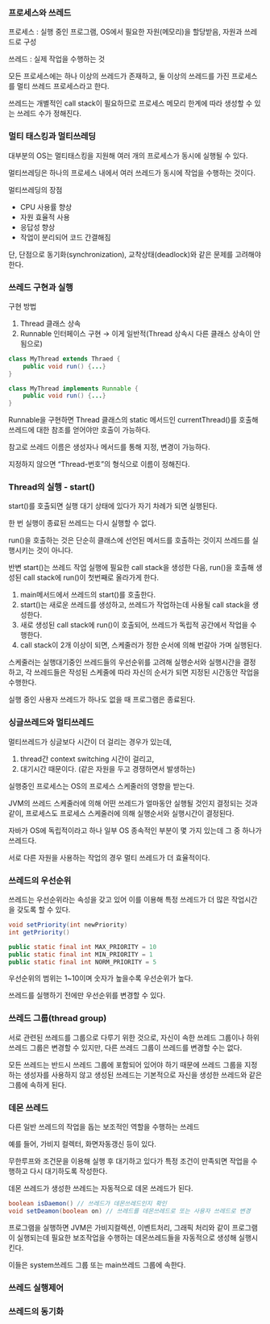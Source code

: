 ### 프로세스와 쓰레드

프로세스 : 실행 중인 프로그램, OS에서 필요한 자원(메모리)을 할당받음, 자원과 쓰레드로 구성

쓰레드 : 실제 작업을 수행하는 것

모든 프로세스에는 하나 이상의 쓰레드가 존재하고, 둘 이상의 쓰레드를 가진 프로세스를 멀티 쓰레드 프로세스라고 한다.

쓰레드는 개별적인 call stack이 필요하므로 프로세스 메모리 한계에 따라 생성할 수 있는 쓰레드 수가 정해진다.

### 멀티 태스킹과 멀티쓰레딩

대부분의 OS는 멀티태스킹을 지원해 여러 개의 프로세스가 동시에 실행될 수 있다.

멀티쓰레딩은 하나의 프로세스 내에서 여러 쓰레드가 동시에 작업을 수행하는 것이다.

멀티쓰레딩의 장점

- CPU 사용률 향상
- 자원 효율적 사용
- 응답성 향상
- 작업이 분리되어 코드 간결해짐

단, 단점으로 동기화(synchronization), 교착상태(deadlock)와 같은 문제를 고려해야 한다.

### 쓰레드 구현과 실행

구현 방법

1. Thread 클래스 상속
2. Runnable 인터페이스 구현 → 이게 일반적(Thread 상속시 다른 클래스 상속이 안됨으로)

```java
class MyThread extends Thraed {
	public void run() {...}
}
```

```java
class MyThread implements Runnable {
	public void run() {...}
}
```

Runnable을 구현하면 Thread 클래스의 static 메서드인 currentThread()를 호출해 쓰레드에 대한 참조를 얻어야만 호출이 가능하다. 

참고로 쓰레드 이름은 생성자나 메서드를 통해 지정, 변경이 가능하다. 

지정하지 않으면 “Thread-번호”의 형식으로 이름이 정해진다.

### Thread의 실행 - start()

start()를 호출되면 실행 대기 상태에 있다가 자기 차례가 되면 실행된다.

한 번 실행이 종료된 쓰레드는 다시 실행할 수 없다. 

run()을 호출하는 것은 단순히 클래스에 선언된 메서드를 호출하는 것이지 쓰레드를 실행시키는 것이 아니다.

반변 start()는 쓰레드 작업 실행에 필요한 call stack을 생성한 다음, run()을 호출해 생성된 call stack에 run()이 첫번째로 올라가게 한다.

1. main메서드에서 쓰레드의 start()를 호출한다.
2. start()는 새로운 쓰레드를 생성하고, 쓰레드가 작업하는데 사용될 call stack을 생성한다.
3. 새로 생성된 call stack에 run()이 호출되어, 쓰레드가 독립적 공간에서 작업을 수행한다.
4. call stack이 2개 이상이 되면, 스케줄러가 정한 순서에 의해 번갈아 가며 실행된다.

스케줄러는 실행대기중인 쓰레드들의 우선순위를 고려해 실행순서와 실행시간을 결정하고, 각 쓰레드들은 작성된 스케줄에 따라 자신의 순서가 되면 지정된 시간동안 작업을 수행한다.

실행 중인 사용자 쓰레드가 하나도 없을 때 프로그램은 종료된다.

### 싱글쓰레드와 멀티쓰레드

멀티쓰레드가 싱글보다 시간이 더 걸리는 경우가 있는데, 

1. thread간 context switching 시간이 걸리고,
2. 대기시간 때문이다. (같은 자원을 두고 경쟁하면서 발생하는)

실행중인 프로세스는 OS의 프로세스 스케줄러의 영향을 받는다.

JVM의 쓰레드 스케줄러에 의해 어떤 쓰레드가 얼마동안 실행될 것인지 결정되는 것과 같이, 프로세스도 프로세스 스케줄러에 의해 실행순서와 실행시간이 결정된다.

자바가 OS에 독립적이라고 하나 일부 OS 종속적인 부분이 몇 가지 있는데 그 중 하나가 쓰레드다.

서로 다른 자원을 사용하는 작업의 경우 멀티 쓰레드가 더 효율적이다. 

### 쓰레드의 우선순위

쓰레드는 우선순위라는 속성을 갖고 있어 이를 이용해 특정 쓰레드가 더 많은 작업시간을 갖도록 할 수 있다.

```java
void setPriority(int newPriority)
int getPriority()

public static final int MAX_PRIORITY = 10
public static final int MIN_PRIORITY = 1
public static final int NORM_PRIORITY = 5
```

우선순위의 범위는 1~10이며 숫자가 높을수록 우선순위가 높다.

쓰레드를 실행하기 전에만 우선순위를 변경할 수 있다.

### 쓰레드 그룹(thread group)

서로 관련된 쓰레드를 그룹으로 다루기 위한 것으로, 자신이 속한 쓰레드 그룹이나 하위 쓰레드 그룹은 변경할 수 있지만, 다른 쓰레드 그룹이 쓰레드를 변경할 수는 없다.

모든 쓰레드는 반드시 쓰레드 그룹에 포함되어 있어야 하기 때문에 쓰레드 그룹을 지정하는 생성자를 사용하지 않고 생성된 쓰레드는 기본적으로 자신을 생성한 쓰레드와 같은 그룹에 속하게 된다.

### 데몬 쓰레드

다른 일반 쓰레드의 작업을 돕는 보조적인 역할을 수행하는 쓰레드

예를 들어, 가비지 컬렉터, 화면자동갱신 등이 있다.

무한루프와 조건문을 이용해 실행 후 대기하고 있다가 특정 조건이 만족되면 작업을 수행하고 다시 대기하도록 작성한다. 

데몬 쓰레드가 생성한 쓰레드는 자동적으로 데몬 쓰레드가 된다.

```java
boolean isDaemon() // 쓰레드가 데몬쓰레드인지 확인
void setDeamon(boolean on) // 쓰레드를 데몬쓰레드로 또는 사용자 쓰레드로 변경
```

프로그램을 실행하면 JVM은 가비지컬렉션, 이벤트처리, 그래픽 처리와 같이 프로그램이 실행되는데 필요한 보조작업을 수행하는 데몬쓰레드들을 자동적으로 생성해 실행시킨다. 

이들은 system쓰레드 그룹 또는 main쓰레드 그룹에 속한다.

### 쓰레드 실행제어

### 쓰레드의 동기화